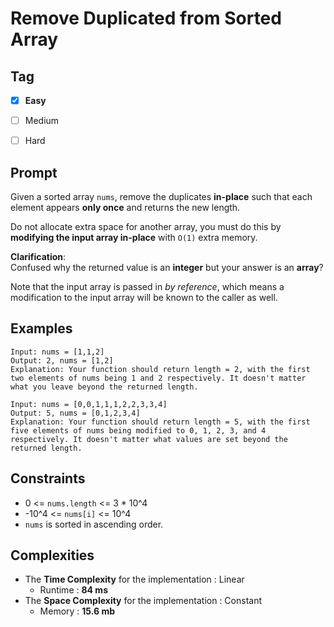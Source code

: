 # Remove Duplicated from Sorted Array
## Tag
- [x] **Easy**  
- [ ] Medium  
- [ ] Hard
  

## Prompt
Given a sorted array `nums`, remove the duplicates **in-place** such that each element appears **only once** and returns the new length.  
  
Do not allocate extra space for another array, you must do this by **modifying the input array in-place** with `O(1)` extra memory.   
  
**Clarification**:  
Confused why the returned value is an **integer** but your answer is an **array**?  
  
Note that the input array is passed in *by reference*, which means a modification to the input array will be known to the caller as well.  
  
## Examples
```
Input: nums = [1,1,2]
Output: 2, nums = [1,2]
Explanation: Your function should return length = 2, with the first two elements of nums being 1 and 2 respectively. It doesn't matter what you leave beyond the returned length.
```
```
Input: nums = [0,0,1,1,1,2,2,3,3,4]
Output: 5, nums = [0,1,2,3,4]
Explanation: Your function should return length = 5, with the first five elements of nums being modified to 0, 1, 2, 3, and 4 respectively. It doesn't matter what values are set beyond the returned length.
```
  
## Constraints
* 0 <= `nums.length` <= 3 * 10^4
* -10^4 <= `nums[i]` <= 10^4
* `nums` is sorted in ascending order.
  
## Complexities
* The **Time Complexity** for the implementation : Linear
  * Runtime : **84 ms**  
* The **Space Complexity** for the implementation : Constant
  * Memory : **15.6 mb**